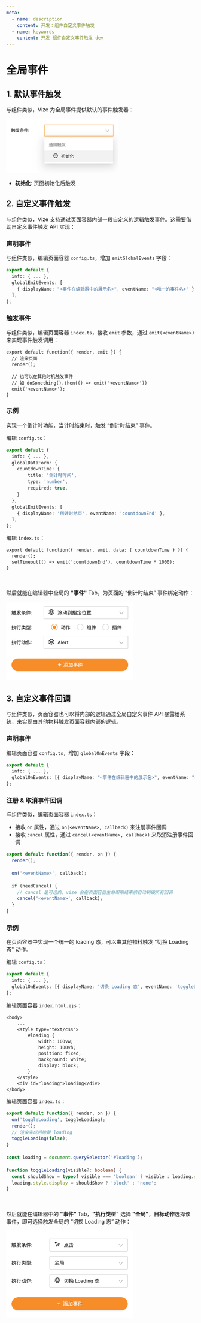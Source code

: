 ```yaml
---
meta:
  - name: description
    content: 开发：组件自定义事件触发
  - name: keywords
    content: 开发 组件自定义事件触发 dev
---
```


# 全局事件

## 1. 默认事件触发

与组件类似，Vize 为全局事件提供默认的事件触发器：

<img src="./8.png" class="zoom" alt="Preview" style="width: 300px;"/>

- **初始化**: 页面初始化后触发

## 2. 自定义事件触发

与组件类似，Vize 支持通过页面容器内部一段自定义的逻辑触发事件。这需要借助自定义事件触发 API 实现：

### 声明事件

与组件类似，编辑页面容器 `config.ts`，增加 `emitGlobalEvents` 字段：

```ts {4}
export default {
  info: { ... },
  globalEmitEvents: [
    { displayName: "<事件在编辑器中的展示名>", eventName: "<唯一的事件名>" },
  ],
};
```

### 触发事件

与组件类似，编辑页面容器 `index.ts`，接收 `emit` 参数，通过 `emit(<eventName>)` 来实现事件触发调用：

```tsx {7}
export default function({ render, emit }) {
  // 渲染页面
  render();

  // 也可以在其他时机触发事件
  // 如 doSomething().then(() => emit('<eventName>'))
  emit('<eventName>');
}
```

### 示例

实现一个倒计时功能，当计时结束时，触发 “倒计时结束” 事件。

编辑 `config.ts`：

```ts {10,11,12}
export default {
  info: { ... },
  globalDataForm: {
    countdownTime: {
        title: '倒计时时间',
        type: 'number',
        required: true,
    }
  },
  globalEmitEvents: [
    { displayName: '倒计时结束', eventName: 'countdownEnd' },
  ],
};
```

编辑 `index.ts`：

```tsx {3}
export default function({ render, emit, data: { countdownTime } }) {
  render();
  setTimeout(() => emit('countdownEnd'), countdownTime * 1000);
}
```

<br></br>
然后就能在编辑器中全局的 **"事件"** Tab，为页面的 “倒计时结束” 事件绑定动作：

<img src="./5.png" class="zoom" alt="Preview" style="width: 340px;"/>

## 3. 自定义事件回调

与组件类似，页面容器也可以将内部的逻辑通过全局自定义事件 API 暴露给系统，来实现由其他物料触发页面容器内部的逻辑。

### 声明事件

编辑页面容器 `config.ts`，增加 `globalOnEvents` 字段：

```ts {3}
export default {
  info: { ... },
  globalOnEvents: [{ displayName: "<事件在编辑器中的展示名>", eventName: "<唯一的事件名>" }],
};
```

### 注册 & 取消事件回调

与组件类似，编辑页面容器 `index.ts`：

- 接收 `on` 属性，通过 `on(<eventName>, callback)` 来注册事件回调
- 接收 `cancel` 属性，通过 `cancel(<eventName>, callback)` 来取消注册事件回调

```ts {2,6}
export default function({ render, on }) {
  render();

  on('<eventName>', callback);

  if (needCancel) {
    // cancel 是可选的，vize 会在页面容器生命周期结束前自动销毁所有回调
    cancel('<eventName>', callback);
  }
}
```

### 示例

在页面容器中实现一个统一的 loading 态，可以由其他物料触发 "切换 Loading 态" 动作。

编辑 `config.ts`：

```ts {3}
export default {
  info: { ... },
  globalOnEvents: [{ displayName: '切换 Loading 态', eventName: 'toggleLoading' }],
};
```

编辑页面容器 `index.html.ejs`：

```ejs {12}
<body>
    ...
    <style type="text/css">
        #loading {
            width: 100vw;
            height: 100vh;
            position: fixed;
            background: white;
            display: block;
        }
    </style>
    <div id="loading">loading</div>
</body>
```

编辑页面容器 `index.ts`：

```ts {2}
export default function({ render, on }) {
  on('toggleLoading', toggleLoading);
  render();
  // 渲染完成后隐藏 loading
  toggleLoading(false);
}

const loading = document.querySelector('#loading');

function toggleLoading(visible?: boolean) {
  const shouldShow = typeof visible === 'boolean' ? visible : loading.style.display === 'none';
  loading.style.display = shouldShow ? 'block' : 'none';
}
```

<br></br>
然后就能在编辑器中的 **"事件"** Tab，**"执行类型"** 选择 **"全局"**，**目标动作**选择该事件，即可选择触发全局的 “切换 Loading 态” 动作：

<img src="./10.png" class="zoom" alt="Preview" style="width: 340px; display: block;"/>
